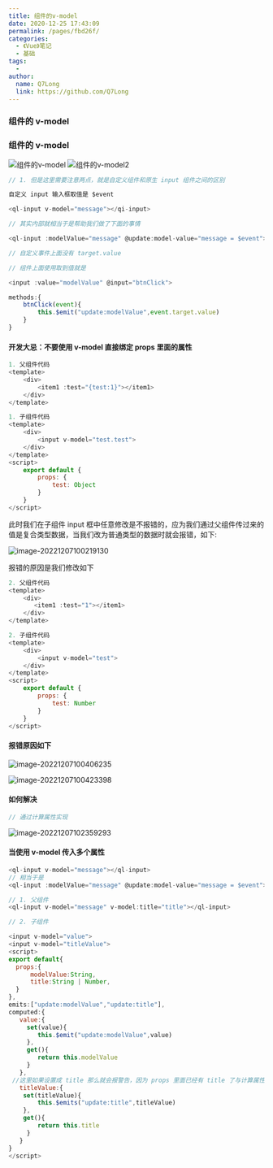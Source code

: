 ```yaml
---
title: 组件的v-model
date: 2020-12-25 17:43:09
permalink: /pages/fbd26f/
categories:
  - 《Vue》笔记
  - 基础
tags:
  -
author:
  name: Q7Long
  link: https://github.com/Q7Long
---
```


### 组件的 v-model

### 组件的 v-model

![组件的v-model](http://www.zhangqilong.cn/img/qlBlog_images/Vue%E5%9F%BA%E7%A1%80/21_%E7%BB%84%E4%BB%B6%E7%9A%84v-model.assets/%E7%BB%84%E4%BB%B6%E7%9A%84v-model.png)
![组件的v-model2](http://www.zhangqilong.cn/img/qlBlog_images/Vue%E5%9F%BA%E7%A1%80/21_%E7%BB%84%E4%BB%B6%E7%9A%84v-model.assets/%E7%BB%84%E4%BB%B6%E7%9A%84v-model2.png)

```js
// 1. 但是这里需要注意两点，就是自定义组件和原生 input 组件之间的区别

自定义 input 输入框取值是 $event

<ql-input v-model="message"></qi-input>

// 其实内部就相当于是帮助我们做了下面的事情

<ql-input :modelValue="message" @update:model-value="message = $event"></ql-input>

// 自定义事件上面没有 target.value
```

```js
// 组件上面使用取到值就是

<input :value="modelValue" @input="btnClick">

methods:{
    btnClick(event){
        this.$emit("update:modelValue",event.target.value)
    }
}
```

#### 开发大忌：不要使用 v-model 直接绑定 props 里面的属性

```js
1. 父组件代码
<template>
    <div>
    	<item1 :test="{test:1}"></item1>
    </div>
</template>
```

```js
1. 子组件代码
<template>
    <div>
        <input v-model="test.test">
    </div>
</template>
<script>
    export default {
        props: {
            test: Object
        }
    }
</script>
```

此时我们在子组件 input 框中任意修改是不报错的，应为我们通过父组件传过来的值是复合类型数据，当我们改为普通类型的数据时就会报错，如下:

![image-20221207100219130](http://www.zhangqilong.cn/img/qlBlog_images/Vue%E5%9F%BA%E7%A1%80/21_%E7%BB%84%E4%BB%B6%E7%9A%84v-model.assets/image-20221207100219130.png)

报错的原因是我们修改如下

```js
2. 父组件代码
<template>
    <div>
       <item1 :test="1"></item1>
	</div>
</template>
```

```js
2. 子组件代码
<template>
    <div>
        <input v-model="test">
    </div>
</template>
<script>
    export default {
        props: {
            test: Number
        }
    }
</script>
```

#### 报错原因如下

![image-20221207100406235](http://www.zhangqilong.cn/img/qlBlog_images/Vue%E5%9F%BA%E7%A1%80/21_%E7%BB%84%E4%BB%B6%E7%9A%84v-model.assets/image-20221207100406235.png)

![image-20221207100423398](D:%5Cworkspace%5CQiLongZhang%5CVue%5CQ7Long%5CVue3%5C%E7%AC%94%E8%AE%B0%5C21_%E7%BB%84%E4%BB%B6%E7%9A%84v-model.assets%5Cimage-20221207100423398.png)

#### 如何解决

```js
// 通过计算属性实现
```

![image-20221207102359293](http://www.zhangqilong.cn/img/qlBlog_images/Vue%E5%9F%BA%E7%A1%80/21_%E7%BB%84%E4%BB%B6%E7%9A%84v-model.assets/image-20221207102359293.png)

#### 当使用 v-model 传入多个属性

```js
<ql-input v-model="message"></ql-input>
// 相当于是
<ql-input :modelValue="message" @update:model-value="message = $event"></ql-input>
```

```js
// 1. 父组件
<ql-input v-model="message" v-model:title="title"></ql-input>
```

```js
// 2. 子组件

<input v-model="value">
<input v-model="titleValue">
<script>
export default{
  props:{
      modelValue:String,
      title:String | Number,
  }
},
emits:["update:modelValue","update:title"],
computed:{
   value:{
   	 set(value){
        this.$emit("update:modelValue",value)
     },
     get(){
        return this.modelValue
     }
   },
 //这里如果设置成 title 那么就会报警告，因为 props 里面已经有 title 了与计算属性中的 title 冲突
   titleValue:{
	set(titleValue){
        this.$emits("update:title",titleValue)
    },
    get(){
        return this.title
     }
   }
}
</script>
```
